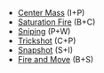 - [Center Mass](</SkillSystem/Specialties/Center Mass.md>) (I+P)
- [Saturation Fire](</SkillSystem/Specialties/Saturation Fire.md>) (B+C)
- [Sniping](</SkillSystem/Specialties/Sniping.md>) (P+W)
- [Trickshot](</SkillSystem/Specialties/Trickshot.md>) (C+P)
- [Snapshot](</SkillSystem/Specialties/Snapshot.md>) (S+I)
- [Fire and Move](</SkillSystem/Specialties/Fire and Move.md>) (B+S)
